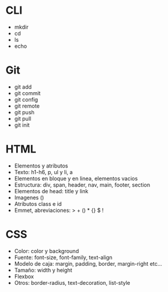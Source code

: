 # CLI

- mkdir
- cd
- ls
- echo

# Git

- git add
- git commit
- git config
- git remote
- git push
- git pull
- git init

# HTML

- Elementos y atributos
- Texto: h1-h6, p, ul y li, a
- Elementos en bloque y en linea, elementos vacios
- Estructura: div, span, header, nav, main, footer, section
- Elementos de head: title y link
- Imagenes (<img>) 
- Atributos class e id
- Emmet, abreviaciones: > + () * {} $ !

# CSS 

- Color: color y background
- Fuente: font-size, font-family, text-align
- Modelo de caja: margin, padding, border, margin-right etc... 
- Tamaño: width y height
- Flexbox
- Otros: border-radius, text-decoration, list-style

